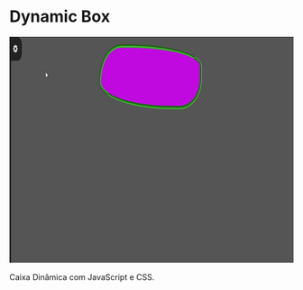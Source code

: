 # Dynamic Box

<p align="center">
    <a href="https://leonardomacedocano.github.io/DynamicBox/">
        <img src="img/demo.gif" width="700" height="400" />
    </a>
</p>

Caixa Dinâmica com JavaScript e CSS.
